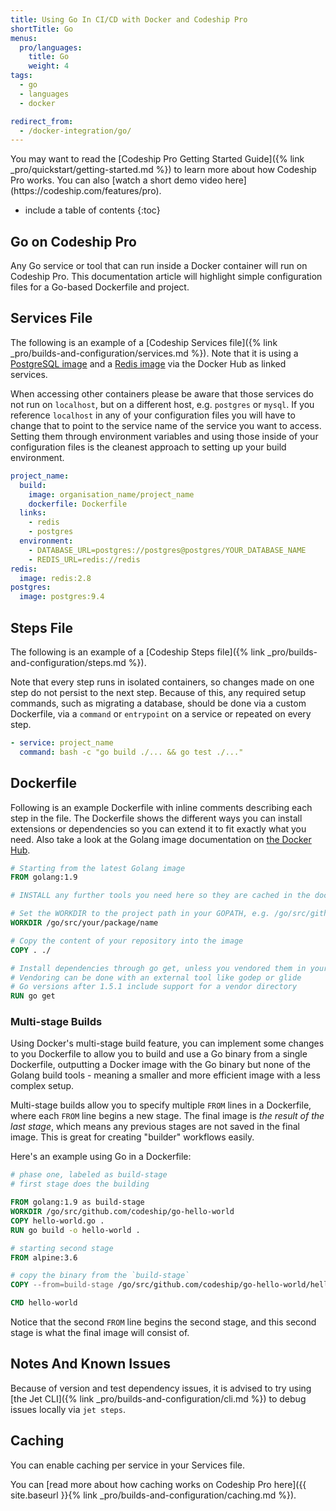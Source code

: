 ```yaml
---
title: Using Go In CI/CD with Docker and Codeship Pro
shortTitle: Go
menus:
  pro/languages:
    title: Go
    weight: 4
tags:
  - go
  - languages
  - docker

redirect_from:
  - /docker-integration/go/
---
```


<div class="info-block">
You may want to read the [Codeship Pro Getting Started Guide]({% link _pro/quickstart/getting-started.md %}) to learn more about how Codeship Pro works. You can also [watch a short demo video here](https://codeship.com/features/pro).
</div>

* include a table of contents
{:toc}

## Go on Codeship Pro

Any Go service or tool that can run inside a Docker container will run on Codeship Pro. This documentation article will highlight simple configuration files for a Go-based Dockerfile and project.

## Services File

The following is an example of a [Codeship Services file]({% link _pro/builds-and-configuration/services.md %}). Note that it is using a [PostgreSQL image](https://hub.docker.com/_/postgres/) and a [Redis image](https://hub.docker.com/_/redis/) via the Docker Hub as linked services.

When accessing other containers please be aware that those services do not run on `localhost`, but on a different host, e.g. `postgres` or `mysql`. If you reference `localhost` in any of your configuration files you will have to change that to point to the service name of the service you want to access. Setting them through environment variables and using those inside of your configuration files is the cleanest approach to setting up your build environment.

```yaml
project_name:
  build:
    image: organisation_name/project_name
    dockerfile: Dockerfile
  links:
    - redis
    - postgres
  environment:
    - DATABASE_URL=postgres://postgres@postgres/YOUR_DATABASE_NAME
    - REDIS_URL=redis://redis
redis:
  image: redis:2.8
postgres:
  image: postgres:9.4
```

## Steps File

The following is an example of a [Codeship Steps file]({% link _pro/builds-and-configuration/steps.md %}).

Note that every step runs in isolated containers, so changes made on one step do not persist to the next step.  Because of this, any required setup commands, such as migrating a database, should be done via a custom Dockerfile, via a `command` or `entrypoint` on a service or repeated on every step.

```yaml
- service: project_name
  command: bash -c "go build ./... && go test ./..."
```

## Dockerfile

Following is an example Dockerfile with inline comments describing each step in the file. The Dockerfile shows the different ways you can install extensions or dependencies so you can extend it to fit exactly what you need. Also take a look at the Golang image documentation on [the Docker Hub](https://hub.docker.com/_/golang/).

```dockerfile
# Starting from the latest Golang image
FROM golang:1.9

# INSTALL any further tools you need here so they are cached in the docker build

# Set the WORKDIR to the project path in your GOPATH, e.g. /go/src/github.com/go-martini/martini/
WORKDIR /go/src/your/package/name

# Copy the content of your repository into the image
COPY . ./

# Install dependencies through go get, unless you vendored them in your repository before
# Vendoring can be done with an external tool like godep or glide
# Go versions after 1.5.1 include support for a vendor directory
RUN go get
```

### Multi-stage Builds

Using Docker's multi-stage build feature, you can implement some changes to you Dockerfile to allow you to build and use a Go binary from a single Dockerfile, outputting a Docker image with the Go binary but none of the Golang build tools - meaning a smaller and more efficient image with a less complex setup.

Multi-stage builds allow you to specify multiple `FROM` lines in a Dockerfile, where each `FROM` line begins a new stage. The final image is _the result of the last stage_, which means any previous stages are not saved in the final image. This is great for creating "builder" workflows easily.

Here's an example using Go in a Dockerfile:

```dockerfile
# phase one, labeled as build-stage
# first stage does the building

FROM golang:1.9 as build-stage
WORKDIR /go/src/github.com/codeship/go-hello-world
COPY hello-world.go .
RUN go build -o hello-world .

# starting second stage
FROM alpine:3.6

# copy the binary from the `build-stage`
COPY --from=build-stage /go/src/github.com/codeship/go-hello-world/hello-world /bin

CMD hello-world
```

Notice that the second `FROM` line begins the second stage, and this second stage is what the final image will consist of.

## Notes And Known Issues

Because of version and test dependency issues, it is advised to try using [the Jet CLI]({% link _pro/builds-and-configuration/cli.md %}) to debug issues locally via `jet steps`.

## Caching

You can enable caching per service in your Services file.

You can [read more about how caching works on Codeship Pro here]({{ site.baseurl }}{% link _pro/builds-and-configuration/caching.md %}).
